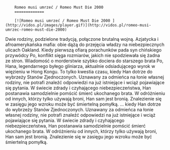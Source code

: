 
        Romeo musi umrzeć / Romeo Must Die 2000 
        =============
        
        [![Romeo musi umrzeć / Romeo Must Die 2000 ](http://vidos.pl/images/player.gif)](http://vidos.pl/romeo-musi-umrzec-romeo-must-die-2000)
        
        
 Dwie rodziny, podzielone tradycją, połączone brutalną wojną. Azjatycka i afroamerykańska mafia: obie dążą do przejęcia władzy na niebezpiecznych ulicach Oakland. Kiedy pierwszą ofiarą porachunków pada syn chińskiego przywódcy Po, konflikt sięga rozmiarów, jakich nie spodziewała się żadna ze stron. Wiadomość o morderstwie szybko dociera do starszego brata Po, Hana, legendarnego byłego gliniarza, aktualnie odsiadującego wyrok w więzieniu w Hong Kongu. To tylko kwestia czasu, kiedy Han dotrze do wybrzeży Stanów Zjednoczonych. Uznawany za odmieńca na łonie własnej rodziny, nie potrafi znaleźć odpowiedzi na już istniejące i wciąż pojawiające się pytania. W świecie zdrady i czyhającego niebezpieczeństwa, Han postanawia samodzielnie pomścić śmierć ukochanego brata. W odróżnieniu od innych, którzy tylko używają broni, Han sam jest bronią. Znalezienie się w zasięgu jego wzroku może być śmiertelną pomyłką.   ... kiedy Han dotrze do wybrzeży Stanów Zjednoczonych. Uznawany za odmieńca na łonie własnej rodziny, nie potrafi znaleźć odpowiedzi na już istniejące i wciąż pojawiające się pytania. W świecie zdrady i czyhającego niebezpieczeństwa, Han postanawia samodzielnie pomścić śmierć ukochanego brata. W odróżnieniu od innych, którzy tylko używają broni, Han sam jest bronią. Znalezienie się w zasięgu jego wzroku może być śmiertelną pomyłką.
    